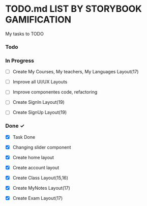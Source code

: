 # TODO.md LIST BY STORYBOOK GAMIFICATION

My tasks to TODO 

### Todo


### In Progress
- [ ] Create My Courses, My teachers, My Languages Layout(17)

- [ ] Improve all UI/UX Layouts
- [ ] Improve componentes code, refactoring

- [ ] Create SignIn Layout(19)
- [ ] Create SignUp Layout(19)

### Done ✓

- [x] Task Done

- [x] Changing slider component
- [x] Create home layout
- [x] Create account layout

- [x] Create Class Layout(15,16)

- [x] Create MyNotes Layout(17)
- [x] Create Exam Layout(17)
